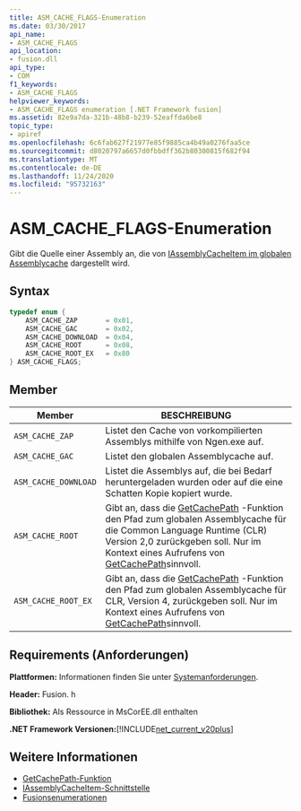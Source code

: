 ```yaml
---
title: ASM_CACHE_FLAGS-Enumeration
ms.date: 03/30/2017
api_name:
- ASM_CACHE_FLAGS
api_location:
- fusion.dll
api_type:
- COM
f1_keywords:
- ASM_CACHE_FLAGS
helpviewer_keywords:
- ASM_CACHE_FLAGS enumeration [.NET Framework fusion]
ms.assetid: 82e9a7da-321b-48b8-b239-52eaffda6be8
topic_type:
- apiref
ms.openlocfilehash: 6c6fab627f21977e85f9885ca4b49a0276faa5ce
ms.sourcegitcommit: d8020797a6657d0fbbdff362b80300815f682f94
ms.translationtype: MT
ms.contentlocale: de-DE
ms.lasthandoff: 11/24/2020
ms.locfileid: "95732163"
---
```

# <a name="asm_cache_flags-enumeration"></a>ASM_CACHE_FLAGS-Enumeration

Gibt die Quelle einer Assembly an, die von [IAssemblyCacheItem im globalen Assemblycache](iassemblycacheitem-interface.md) dargestellt wird.  
  
## <a name="syntax"></a>Syntax  
  
```cpp  
typedef enum {  
    ASM_CACHE_ZAP       = 0x01,  
    ASM_CACHE_GAC       = 0x02,  
    ASM_CACHE_DOWNLOAD  = 0x04,  
    ASM_CACHE_ROOT      = 0x08,  
    ASM_CACHE_ROOT_EX   = 0x80  
} ASM_CACHE_FLAGS;  
```  
  
## <a name="members"></a>Member  
  
|Member|BESCHREIBUNG|  
|------------|-----------------|  
|`ASM_CACHE_ZAP`|Listet den Cache von vorkompilierten Assemblys mithilfe von Ngen.exe auf.|  
|`ASM_CACHE_GAC`|Listet den globalen Assemblycache auf.|  
|`ASM_CACHE_DOWNLOAD`|Listet die Assemblys auf, die bei Bedarf heruntergeladen wurden oder auf die eine Schatten Kopie kopiert wurde.|  
|`ASM_CACHE_ROOT`|Gibt an, dass die [GetCachePath](getcachepath-function.md) -Funktion den Pfad zum globalen Assemblycache für die Common Language Runtime (CLR) Version 2,0 zurückgeben soll. Nur im Kontext eines Aufrufens von [GetCachePath](getcachepath-function.md)sinnvoll.|  
|`ASM_CACHE_ROOT_EX`|Gibt an, dass die [GetCachePath](getcachepath-function.md) -Funktion den Pfad zum globalen Assemblycache für CLR, Version 4, zurückgeben soll. Nur im Kontext eines Aufrufens von [GetCachePath](getcachepath-function.md)sinnvoll.|  
  
## <a name="requirements"></a>Requirements (Anforderungen)  

 **Plattformen:** Informationen finden Sie unter [Systemanforderungen](../../get-started/system-requirements.md).  
  
 **Header:** Fusion. h  
  
 **Bibliothek:** Als Ressource in MsCorEE.dll enthalten  
  
 **.NET Framework Versionen:**[!INCLUDE[net_current_v20plus](../../../../includes/net-current-v20plus-md.md)]  
  
## <a name="see-also"></a>Weitere Informationen

- [GetCachePath-Funktion](getcachepath-function.md)
- [IAssemblyCacheItem-Schnittstelle](iassemblycacheitem-interface.md)
- [Fusionsenumerationen](fusion-enumerations.md)
